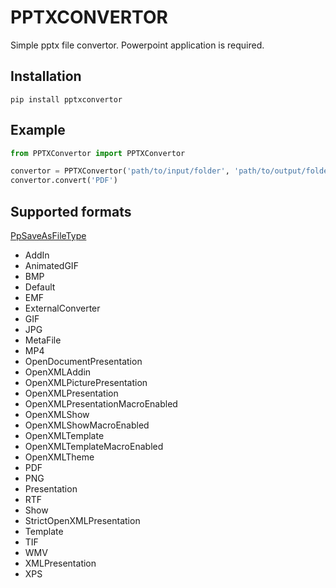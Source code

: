 # PPTXCONVERTOR
Simple pptx file convertor. Powerpoint application is required.

## Installation

```
pip install pptxconvertor
```

## Example

```Python
from PPTXConvertor import PPTXConvertor

convertor = PPTXConvertor('path/to/input/folder', 'path/to/output/folder')
convertor.convert('PDF')
```

## Supported formats

[PpSaveAsFileType](https://docs.microsoft.com/en-us/office/vba/api/powerpoint.ppsaveasfiletype)

- AddIn
- AnimatedGIF
- BMP
- Default
- EMF
- ExternalConverter
- GIF
- JPG
- MetaFile
- MP4
- OpenDocumentPresentation
- OpenXMLAddin
- OpenXMLPicturePresentation
- OpenXMLPresentation
- OpenXMLPresentationMacroEnabled
- OpenXMLShow
- OpenXMLShowMacroEnabled
- OpenXMLTemplate
- OpenXMLTemplateMacroEnabled
- OpenXMLTheme
- PDF
- PNG
- Presentation
- RTF
- Show
- StrictOpenXMLPresentation
- Template
- TIF
- WMV
- XMLPresentation
- XPS
